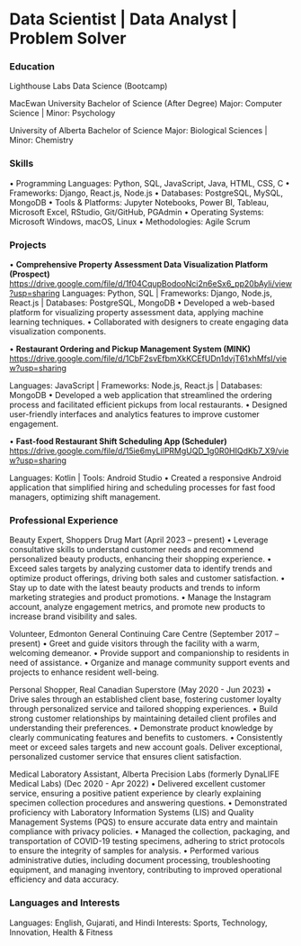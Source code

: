 # Data Scientist | Data Analyst | Problem Solver

### Education
Lighthouse Labs
Data Science (Bootcamp)

MacEwan University
Bachelor of Science (After Degree)
Major: Computer Science | Minor: Psychology

University of Alberta
Bachelor of Science
Major: Biological Sciences | Minor: Chemistry

### Skills
•	Programming Languages: Python, SQL, JavaScript, Java, HTML, CSS, C
•	Frameworks: Django, React.js, Node.js
•	Databases: PostgreSQL, MySQL, MongoDB
•	Tools & Platforms: Jupyter Notebooks, Power BI, Tableau, Microsoft Excel, RStudio, Git/GitHub, PGAdmin
•	Operating Systems: Microsoft Windows, macOS, Linux
•	Methodologies: Agile Scrum

### Projects
•	**Comprehensive Property Assessment Data Visualization Platform (Prospect)**
https://drive.google.com/file/d/1f04CqupBodooNci2n6eSx6_pp20bAyli/view?usp=sharing
Languages: Python, SQL | Frameworks: Django, Node.js, React.js | Databases: PostgreSQL, MongoDB
•	Developed a web-based platform for visualizing property assessment data, applying machine learning techniques.
•	Collaborated with designers to create engaging data visualization components.

•	**Restaurant Ordering and Pickup Management System (MINK)**
https://drive.google.com/file/d/1CbF2svEfbmXkKCEfUDn1dvjT61xhMfsI/view?usp=sharing

Languages: JavaScript | Frameworks: Node.js, React.js | Databases: MongoDB
•	Developed a web application that streamlined the ordering process and facilitated efficient pickups from local restaurants.
•	Designed user-friendly interfaces and analytics features to improve customer engagement.

•	**Fast-food Restaurant Shift Scheduling App (Scheduler)**
https://drive.google.com/file/d/15ie6myLilPRMgUQD_1g0R0HIQdKb7_X9/view?usp=sharing

Languages: Kotlin | Tools: Android Studio
•	Created a responsive Android application that simplified hiring and scheduling processes for fast food managers, optimizing shift management.

### Professional Experience
Beauty Expert, Shoppers Drug Mart (April 2023 – present) 
•	Leverage consultative skills to understand customer needs and recommend personalized beauty products, enhancing their shopping experience. 
•	Exceed sales targets by analyzing customer data to identify trends and optimize product offerings, driving both sales and customer satisfaction. 
•	Stay up to date with the latest beauty products and trends to inform marketing strategies and product promotions. 
•	Manage the Instagram account, analyze engagement metrics, and promote new products to increase brand visibility and sales.

Volunteer, Edmonton General Continuing Care Centre (September 2017 – present)
•	Greet and guide visitors through the facility with a warm, welcoming demeanor. 
•	Provide support and companionship to residents in need of assistance. 
•	Organize and manage community support events and projects to enhance resident well-being.

Personal Shopper, Real Canadian Superstore (May 2020 - Jun 2023) 
•	Drive sales through an established client base, fostering customer loyalty through personalized service and tailored shopping experiences. 
•	Build strong customer relationships by maintaining detailed client profiles and understanding their preferences. 
•	Demonstrate product knowledge by clearly communicating features and benefits to customers. 
•	Consistently meet or exceed sales targets and new account goals. Deliver exceptional, personalized customer service that ensures client satisfaction.

Medical Laboratory Assistant, Alberta Precision Labs (formerly DynaLIFE Medical Labs) (Dec 2020 - Apr 2022) 
•	Delivered excellent customer service, ensuring a positive patient experience by clearly explaining specimen collection procedures and answering questions.
•	Demonstrated proficiency with Laboratory Information Systems (LIS) and Quality Management Systems (PQS) to ensure accurate data entry and maintain compliance with privacy policies. 
•	Managed the collection, packaging, and transportation of COVID-19 testing specimens, adhering to strict protocols to ensure the integrity of samples for analysis. 
•	Performed various administrative duties, including document processing, troubleshooting equipment, and managing inventory, contributing to improved operational efficiency and data accuracy.

### Languages and Interests
Languages: English, Gujarati, and Hindi
Interests: Sports, Technology, Innovation, Health & Fitness
